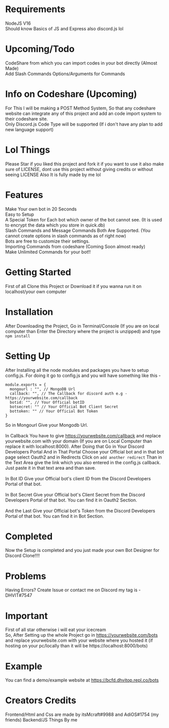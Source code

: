 # Requirements
NodeJS V16 <br> 
Should know Basics of JS and Express also discord.js lol
# Upcoming/Todo
CodeShare from which you can import codes in your bot directly (Almost Made) <br>
Add Slash Commands Options/Arguments for Commands
# Info on Codeshare (Upcoming)
For This I will be making a POST Method System, So that any codeshare website can integrate any of this project and add an code import system to their codeshare site. <br>
Only Discord.js Code Type will be supported (If i don't have any plan to add new language support) <br>

# Lol Things
Please Star if you liked this project and fork it if you want to use it also make sure of LICENSE, dont use this project without giving credits or without seeing LICENSE 
Also It is fully made by me lol
# Features 
Make Your own bot in 20 Seconds <br>
Easy to Setup <br>
A Special Token for Each bot which owner of the bot cannot see. (It is used to encrypt the data which you store in quick.db) <br>
Slash Commands and Message Commands Both Are Supported. (You cannot create options in slash commands as of right now) <br>
Bots are free to customize their settings. <br>
Importing Commands from codeshare (Coming Soon almost ready) <br>
Make Unlimited Commands for your bot!! <br>
# Getting Started
First of all Clone this Project or Download it if you wanna run it on localhost/your own computer

# Installation
After Downloading the Project, Go in Terminal/Console (If you are on local computer than Enter the Directory where the project is unzipped) and type `npm install` <br>

# Setting Up
After Installing all the node modules and packages you have to setup config.js. For doing it go to config.js and you will have something like this - <br>
```
module.exports = {
  mongourl : "", // MongoDB Url 
  callback: "", // The Callback for discord auth e.g - https://yourwebsite.com/callback
  botid: "", // Your Official botID
  botsecret: "" // Your Official Bot Client Secret
  bottoken: "" // Your Official Bot Token
}
```
So in Mongourl Give your Mongodb Url. <br> <br>
In Callback You have to give https://yourwebsite.com/callback and replace yourwebsite.com with your domain (If you are on Local Computer than replace it with localhost:8000). After Doing that Go in Your Discord Developers Portal And in That Portal Choose your Official bot and in that bot page select Oauth2 and in Redirects Click on `add another redirect` Than in the Text Area give the link which you also entered in the config.js callback. Just paste it in that text area and than save. <br>
<br>
In Bot ID Give your Official bot's client ID from the Discord Developers Portal of that bot. <br> <br>
In Bot Secret Give your Official bot's Client Secret from the Discord Developers Portal of that bot. You can find it in Oauth2 Section. <br> <br>
And the Last Give your Official bot's Token from the Discord Developers Portal of that bot. You can find it in Bot Section. <br>

# Completed
Now the Setup is completed and you just made your own Bot Designer for Discord Clone!!!!
# Problems 
Having Errors? Create Issue or contact me on Discord my tag is - DHVIT#7547
# Important 
First of all star otherwise i will eat your icecream <br>
So, After Setting up the whole Project go in https://yourwebsite.com/bots and replace yourwebsite.com with your website where you hosted it (if hosting on your pc/locally than it will be https://localhost:8000/bots)
# Example 
You can find a demo/example website at https://bcfd.dhvitop.repl.co/bots
# Creators Credits
Frontend/Html and Css are made by itsMcraft#9988  and AdiOS#1754 (my friends)
Backend/JS Things By me  




